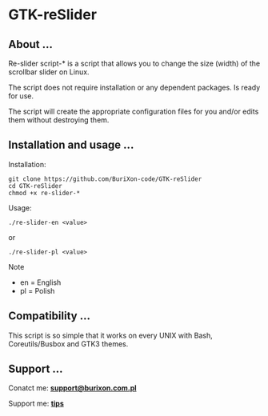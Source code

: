 # GTK-reSlider

## About ...

Re-slider script-* is a script that allows you to change the size (width) of the scrollbar slider on Linux.

The script does not require installation or any dependent packages. Is ready for use.

The script will create the appropriate configuration files for you and/or edits them without destroying them.

## Installation and usage ...

Installation:

```
git clone https://github.com/BuriXon-code/GTK-reSlider
cd GTK-reSlider
chmod +x re-slider-*
```

Usage:

```
./re-slider-en <value>
```
or
```
./re-slider-pl <value>
```
>[!NOTE]
> + en = English
> + pl = Polish

## Compatibility ...

This script is so simple that it works on every UNIX with Bash, Coreutils/Busbox and GTK3 themes.

## Support ...

Conatct me: **support@burixon.com.pl**

Support me: **[tips](https://burixon.com.pl/donate/)**
